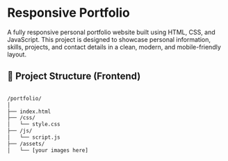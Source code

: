 # Responsive Portfolio 
A fully responsive personal portfolio website built using HTML, CSS, and JavaScript. This project is designed to showcase personal information, skills, projects, and contact details in a clean, modern, and mobile-friendly layout.

## 📂 Project Structure (Frontend)

```bash

/portfolio/
│
├── index.html
├── /css/
│   └── style.css
├── /js/
│   └── script.js
├── /assets/
│   └── [your images here]


```
